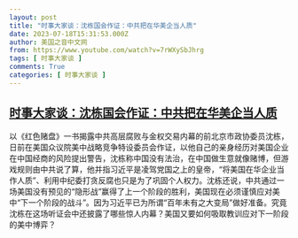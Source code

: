 ```yaml
---
layout: post
title: "时事大家谈：沈栋国会作证：中共把在华美企当人质"
date: 2023-07-18T15:31:53.000Z
author: 美国之音中文网
from: https://www.youtube.com/watch?v=7rWXySbJhrg
tags: [ 时事大家谈 ]
comments: True
categories: [ 时事大家谈 ]
---
```

<!--1689694313000-->
[时事大家谈：沈栋国会作证：中共把在华美企当人质](https://www.youtube.com/watch?v=7rWXySbJhrg)
------

<div>
以《红色赌盘》一书揭露中共高层腐败与金权交易内幕的前北京市政协委员沈栋，日前在美国众议院美中战略竞争特设委员会作证，以他自己的亲身经历对美国企业在中国经商的风险提出警告，沈栋称中国没有法治，在中国做生意就像赌博，但游戏规则由中共说了算，他并指习近平是凌驾党国之上的皇帝，“将美国在华企业当作人质”、利用中纪委打贪反腐也只是为了巩固个人权力。沈栋还说，中共通过一场美国没有预见的“隐形战”赢得了上一个阶段的胜利，美国现在必须谨慎应对美中“下一个阶段的战斗”。因为习近平已为所谓“百年未有之大变局”做好准备。究竟沈栋在这场听证会中还披露了哪些惊人内幕？美国又要如何吸取教训应对下一阶段的美中博弈？
</div>
